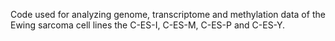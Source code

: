 Code used for analyzing genome, transcriptome and methylation data of the Ewing sarcoma cell lines the C-ES-I, C-ES-M, C-ES-P and C-ES-Y. 
